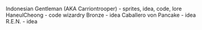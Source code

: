 Indonesian Gentleman (AKA Carriontrooper) - sprites, idea, code, lore
HaneulCheong - code wizardry
Bronze - idea
Caballero von Pancake - idea
R.E.N. - idea
